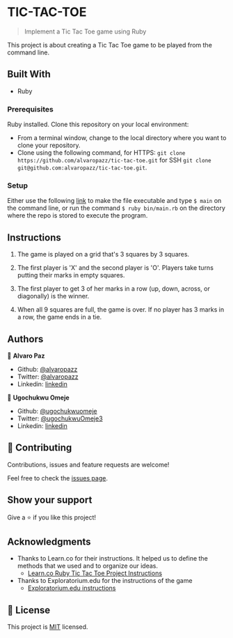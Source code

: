 # TIC-TAC-TOE

> Implement a Tic Tac Toe game using Ruby

This project is about creating a Tic Tac Toe game to be played from the command line.

## Built With

- Ruby

### Prerequisites
Ruby installed.
Clone this repository on your local environment:
- From a terminal window, change to the local directory where you want to clone your repository. 
- Clone using the following command, for HTTPS: ```git clone https://github.com/alvaropazz/tic-tac-toe.git``` for SSH ```git clone git@github.com:alvaropazz/tic-tac-toe.git```.

### Setup
Either use the following [link](https://commandercoriander.net/blog/2013/02/16/making-a-ruby-script-executable/) to make the file executable and type ```$ main``` on the command line, or run the command ```$ ruby bin/main.rb``` on the directory where the repo is stored to execute the program.

## Instructions

1. The game is played on a grid that's 3 squares by 3 squares.

2. The first player is 'X' and the second player is 'O'. Players take turns putting their marks in empty squares.

3. The first player to get 3 of her marks in a row (up, down, across, or diagonally) is the winner.

4. When all 9 squares are full, the game is over. If no player has 3 marks in a row, the game ends in a tie.

## Authors

👤 **Alvaro Paz**

- Github: [@alvaropazz](https://github.com/alvaropazz)
- Twitter: [@alvaropazz](https://twitter.com/alvaropazz)
- Linkedin: [linkedin](https://www.linkedin.com/in/alvaropaz/)

👤 **Ugochukwu Omeje**

- Github: [@ugochukwuomeje](https://github.com/ugochukwuomeje)
- Twitter: [@ugochukwuOmeje3](https://twitter.com/ugochukwuOmeje3)
- Linkedin: [linkedin](https://www.linkedin.com/in/ugochukwu-omeje-3a4bb1140/)

## 🤝 Contributing

Contributions, issues and feature requests are welcome!

Feel free to check the [issues page](issues/).

## Show your support

Give a ⭐️ if you like this project!

## Acknowledgments

- Thanks to Learn.co for their instructions. It helped us to define the methods that we used and to organize our ideas.
  - [Learn.co Ruby Tic Tac Toe Project Instructions](https://learn.co/lessons/oo-tic-tac-toe)
- Thanks to Exploratorium.edu for the instructions of the game
  - [Exploratorium.edu instructions](https://www.exploratorium.edu/brain_explorer/tictactoe.html)

## 📝 License

This project is [MIT](lic.url) licensed.
